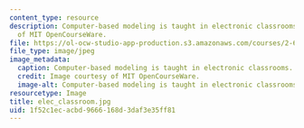 ```yaml
---
content_type: resource
description: Computer-based modeling is taught in electronic classrooms. Image courtesy
  of MIT OpenCourseWare.
file: https://ol-ocw-studio-app-production.s3.amazonaws.com/courses/2-670-mechanical-engineering-tools-january-iap-2004/1f52c1ecacbd9666168d3daf3e35ff81_elec_classroom.jpg
file_type: image/jpeg
image_metadata:
  caption: Computer-based modeling is taught in electronic classrooms.
  credit: Image courtesy of MIT OpenCourseWare.
  image-alt: Computer-based modeling is taught in electronic classrooms.
resourcetype: Image
title: elec_classroom.jpg
uid: 1f52c1ec-acbd-9666-168d-3daf3e35ff81
---
```


